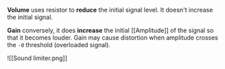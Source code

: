 **Volume** uses resistor to **reduce** the initial signal level. It doesn't increase the initial signal.

**Gain** conversely, it does **increase** the initial [[Amplitude]] of the signal so that it becomes louder. Gain may cause distortion when amplitude crosses the `-0` threshold (overloaded signal).

![[Sound limiter.png]]
